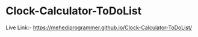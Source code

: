# Clock-Calculator-ToDoList
Live Link:- https://mehediprogrammer.github.io/Clock-Calculator-ToDoList/

